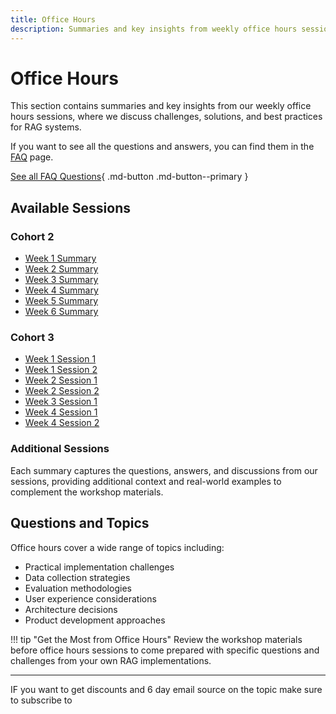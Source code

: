 ```yaml
---
title: Office Hours
description: Summaries and key insights from weekly office hours sessions
---
```


# Office Hours

This section contains summaries and key insights from our weekly office hours sessions, where we discuss challenges, solutions, and best practices for RAG systems.

If you want to see all the questions and answers, you can find them in the [FAQ](faq.md) page.

[See all FAQ Questions](faq.md){ .md-button .md-button--primary }

## Available Sessions

### Cohort 2

- [Week 1 Summary](cohort2/week1-summary.md)
- [Week 2 Summary](cohort2/week2-summary.md)
- [Week 3 Summary](cohort2/week3-summary.md)
- [Week 4 Summary](cohort2/week4-summary.md)
- [Week 5 Summary](cohort2/week5-summary.md)
- [Week 6 Summary](cohort2/week6-summary.md)

### Cohort 3

- [Week 1 Session 1](cohort3/week-1-1.md)
- [Week 1 Session 2](cohort3/week-1-2.md)
- [Week 2 Session 1](cohort3/week-2-1.md)
- [Week 2 Session 2](cohort3/week-2-2.md)
- [Week 3 Session 1](cohort3/week-3-1.md)
- [Week 4 Session 1](cohort3/week-4-1.md)
- [Week 4 Session 2](cohort3/week-4-2.md)

### Additional Sessions

Each summary captures the questions, answers, and discussions from our sessions, providing additional context and real-world examples to complement the workshop materials.

## Questions and Topics

Office hours cover a wide range of topics including:

- Practical implementation challenges
- Data collection strategies
- Evaluation methodologies
- User experience considerations
- Architecture decisions
- Product development approaches

!!! tip "Get the Most from Office Hours"
    Review the workshop materials before office hours sessions to come prepared with specific questions and challenges from your own RAG implementations.

---

IF you want to get discounts and 6 day email source on the topic make sure to subscribe to

<script async data-uid="010fd9b52b" src="https://fivesixseven.kit.com/010fd9b52b/index.js"></script>
